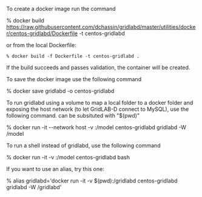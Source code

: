 To create a docker image run the command

   % docker build https://raw.githubusercontent.com/dchassin/gridlabd/master/utilities/docker/centos-gridlabd/Dockerfile -t centos-gridlabd

or from the local Dockerfile:

    % docker build -f Dockerfile -t centos-gridlabd .
   
If the build succeeds and passes validation, the container will be created.

To save the docker image use the following command

   % docker save gridlabd -o centos-gridlabd

To run gridlabd using a volume to map a local folder to a docker folder and exposing the host network (to let GridLAB-D connect to MySQL), use the following command.  <localpath> can be subsituted with "$(pwd)"

   % docker run -it --network host -v <localpath>:/model centos-gridlabd gridlabd -W /model <your-glm-file>
   
To run a shell instead of gridlabd, use the following command

   % docker run -it -v <localpath>:/model centos-gridlabd bash
   
If you want to use an alias, try this one:

   % alias gridlabd='docker run -it -v $(pwd):/gridlabd centos-gridlabd gridlabd -W /gridlabd'
